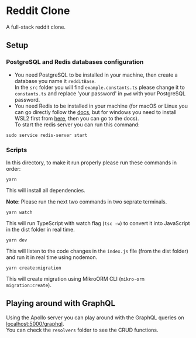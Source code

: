 # Reddit Clone   
A full-stack reddit clone.

## Setup

### PostgreSQL and Redis databases configuration
* You need PostgreSQL to be installed in your machine, then create a database you name it `redditBase`.  
In the `src` folder you will find `example.constants.ts` please change it to `constants.ts` and replace 'your password' in `pwd` with your PostgreSQL password.  
* You need Redis to be installed in your machine (for macOS or Linux you can go directly follow the [docs](https://redis.io/docs/getting-started/installation/), but for windows you need to install WSL2 first from [here](https://docs.microsoft.com/en-us/windows/wsl/install), then you can go to the docs).  
To start the redis server you can run this command:
```
sudo service redis-server start
```

### Scripts
In this directory, to make it run properly please run these commands in order:  

```
yarn
```
This will install all dependencies.

**Note**: Please run the next two commands in two seprate terminals.  

```
yarn watch
```
This will run TypeScript with watch flag (`tsc -w`) to convert it into JavaScript in the dist folder in real time.  

```
yarn dev
```
This will listen to the code changes in the `index.js` file (from the dist folder) and run it in real time using nodemon.  

```
yarn create:migration
```
This will create migration using MikroORM CLI (`mikro-orm migration:create`).  

## Playing around with GraphQL
Using the Apollo server you can play around with the GraphQL queries on [localhost:5000/graphql](http://localhost:5000/graphql).  
You can check the `resolvers` folder to see the CRUD functions.  
